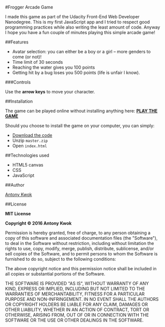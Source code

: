 #Frogger Arcade Game

I made this game as part of the Udacity Front-End Web Developer Nanodegree. This is my first JavaScript app and I tried to respect good programming practices while also writing the least amount of code. Anyway I hope you have a fun couple of minutes playing this simple arcade game!

##Features

- Avatar selection: you can either be a boy or a girl – more genders to come (or not)!
- Time limit of 30 seconds
- Reaching the water gives you 100 points
- Getting hit by a bug loses you 500 points (life is unfair I know).

###Controls

Use the **arrow keys** to move your character.

##Installation

The game can be played online without installing anything here:
[**PLAY THE GAME**](http://antonykwok.com/frogger-game)

Should you choose to install the game on your computer, you can simply:

- [Download the code](https://github.com/AntonyKwok/frogger-game/archive/master.zip)
- Unzip `master.zip`
- Open `index.html`

##Technologies used

- HTML5 canvas
- CSS
- JavaScript

##Author

[Antony Kwok](http://antonykwok.com)

##License

**MIT License**

**Copyright © 2016 Antony Kwok**

Permission is hereby granted, free of charge, to any person obtaining a copy
of this software and associated documentation files (the "Software"), to deal
in the Software without restriction, including without limitation the rights
to use, copy, modify, merge, publish, distribute, sublicense, and/or sell
copies of the Software, and to permit persons to whom the Software is
furnished to do so, subject to the following conditions:

The above copyright notice and this permission notice shall be included in all
copies or substantial portions of the Software.

THE SOFTWARE IS PROVIDED "AS IS", WITHOUT WARRANTY OF ANY KIND, EXPRESS OR
IMPLIED, INCLUDING BUT NOT LIMITED TO THE WARRANTIES OF MERCHANTABILITY,
FITNESS FOR A PARTICULAR PURPOSE AND NON-INFRINGEMENT. IN NO EVENT SHALL THE
AUTHORS OR COPYRIGHT HOLDERS BE LIABLE FOR ANY CLAIM, DAMAGES OR OTHER
LIABILITY, WHETHER IN AN ACTION OF CONTRACT, TORT OR OTHERWISE, ARISING FROM,
OUT OF OR IN CONNECTION WITH THE SOFTWARE OR THE USE OR OTHER DEALINGS IN THE
SOFTWARE.
